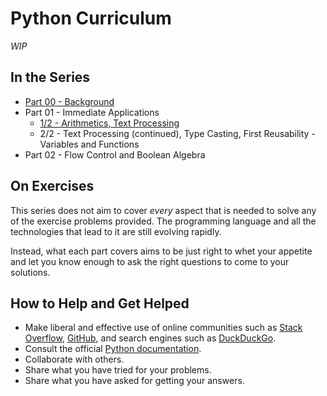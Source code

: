 # Python Curriculum

_WIP_

## In the Series

* [Part 00 - Background](00-background.md)
* Part 01 - Immediate Applications
    * [1/2 - Arithmetics, Text Processing](01-immediate-applications-1.md)
    * 2/2 - Text Processing (continued), Type Casting, First Reusability - Variables and Functions
* Part 02 - Flow Control and Boolean Algebra

## On Exercises

This series does not aim to cover _every_ aspect that is needed to solve any of the exercise problems provided. The programming language and all the technologies that lead to it are still evolving rapidly.

Instead, what each part covers aims to be just right to whet your appetite and let you know enough to ask the right questions to come to your solutions.

## How to Help and Get Helped

* Make liberal and effective use of online communities such as [Stack Overflow](https://stackoverflow.com/), [GitHub](https://github.com/), and search engines such as [DuckDuckGo](https://duckduckgo.com/).
* Consult the official [Python documentation](https://docs.python.org/3.8/).
* Collaborate with others.
* Share what you have tried for your problems.
* Share what you have asked for getting your answers.
